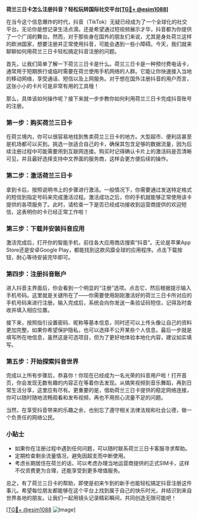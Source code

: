 **荷兰三日卡怎么注册抖音？轻松玩转国际社交平台[[TG💪+ @esim1088](https://t.me/s/esim1088)]**

在当今这个信息爆炸的时代，抖音（TikTok）无疑已经成为了一个全球化的社交平台。无论你是想记录生活点滴，还是希望通过短视频展示才华，抖音都为你提供了一个广阔的舞台。然而，对于那些身在国外的朋友们来说，尤其是身处荷兰这样的欧洲国家，想要注册并正常使用抖音，可能会遇到一些小障碍。今天，我们就来聊聊如何用荷兰三日卡轻松搞定抖音注册的问题。

首先，让我们简单了解一下荷兰三日卡是什么。荷兰三日卡是一种预付费电话卡，通常用于短期旅行或临时需要在荷兰使用手机网络的人群。它能让你快速接入当地的移动网络，享受通话、短信以及上网服务。对于想在国外注册抖音的用户而言，这张小小的卡片可是非常有用的工具哦！

那么，具体该如何操作呢？接下来就一步步教你如何利用荷兰三日卡完成抖音账号的注册。

### 第一步：购买荷兰三日卡

在荷兰境内，你可以很容易地找到售卖荷兰三日卡的地方。大型超市、便利店甚至是机场都可以买到。挑选一张适合自己的卡，确保其包含足够的数据流量，因为后续注册过程中可能需要用到互联网连接。购买时记得确认卡片上的激活码是否清晰可见，并且最好选择支持中文界面的服务商，这样会更方便后续的操作。

### 第二步：激活荷兰三日卡

拿到卡后，按照说明书上的步骤进行激活。一般情况下，你需要通过发送特定格式的短信到指定号码来完成激活过程。激活成功之后，你的手机就能够正常使用该卡提供的各项服务了。此时，请检查一下是否已经成功接收到运营商提供的欢迎短信，这表明你的卡已经正常工作啦！

### 第三步：下载并安装抖音应用

激活完成后，打开你的智能手机，前往各大应用商店搜索“抖音”。无论是苹果App Store还是安卓Google Play，都能找到这款风靡全球的应用程序。点击下载按钮，耐心等待安装完毕即可。

### 第四步：注册抖音账户

进入抖音主界面后，你会看到一个明显的“注册”选项。点击它，然后根据提示输入手机号码。这里就是关键所在了——你需要使用刚刚激活好的荷兰三日卡所对应的手机号码来进行注册。输入完成后，系统会向你发送一条验证码短信，记得及时查收并填入相应位置。

接下来，按照指引设置密码、昵称等基本信息，同时还可以上传头像让自己的资料更加完整。如果你希望保护隐私，也可以选择不公开某些个人信息。最后一步就是填写所在地信息，虽然这是可选项目，但为了更好地体验本地化内容，建议如实填写。

### 第五步：开始探索抖音世界

完成以上所有步骤后，恭喜你！你现在已经成为一名光荣的抖音用户啦！打开首页，你会发现无数有趣的内容正在等着你去发现。从搞笑视频到音乐舞蹈，再到日常生活分享，这里应有尽有。更重要的是，借助荷兰三日卡提供的稳定网络连接，你可以随时随地流畅观看和发布视频，再也不用担心流量不足的问题。

当然，在享受抖音带来的乐趣之余，也别忘了遵守相关法律法规和社会公德，做一个负责任的网络公民。

### 小贴士

- 如果你在注册过程中遇到任何问题，可以随时联系荷兰三日卡客服寻求帮助。
- 定期检查剩余流量情况，避免因超支而中断使用。
- 考虑长期居住在荷兰的话，可以考虑办理当地运营商提供的正式SIM卡，这样不仅资费更为合理，还能享受到更多增值服务。

总之，有了荷兰三日卡的帮助，即使是初来乍到的新手也能轻松搞定抖音注册这件事儿。希望每位朋友都能够在这个平台上找到属于自己的快乐时光，并结识到来自世界各地的朋友。让我们一起用镜头记录精彩瞬间，共同创造无限可能吧！

[[TG💪+ @esim1088](https://t.me/s/esim1088) ![Image](https://i.postimg.cc/4NQfJmqS/Snipaste-2025-05-13-00-14-12.png)]